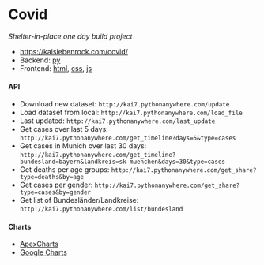 # Covid
*Shelter-in-place one day build project*


- https://kaisiebenrock.com/covid/
- Backend: [py](https://github.com/siebenrock/covid/blob/master/app.py)
- Frontend: [html](https://github.com/siebenrock/covid/blob/master/index.html), [css](https://github.com/siebenrock/covid/blob/master/css/style.css), [js](https://github.com/siebenrock/covid/blob/master/js/script.js)




#### API

- Download new dataset: `http://kai7.pythonanywhere.com/update`
- Load dataset from local: `http://kai7.pythonanywhere.com/load_file`
- Last updated: `http://kai7.pythonanywhere.com/last_update`
- Get cases over last 5 days: `http://kai7.pythonanywhere.com/get_timeline?days=5&type=cases`
- Get cases in Munich over last 30 days: `http://kai7.pythonanywhere.com/get_timeline?bundesland=bayern&landkreis=sk-muenchen&days=30&type=cases`
- Get deaths per age groups: `http://kai7.pythonanywhere.com/get_share?type=deaths&by=age`
- Get cases per gender: `http://kai7.pythonanywhere.com/get_share?type=cases&by=gender`
- Get list of Bundesländer/Landkreise: `http://kai7.pythonanywhere.com/list/bundesland`




#### Charts

- [ApexCharts](https://apexcharts.com)
- [Google Charts](https://developers.google.com/chart/)

